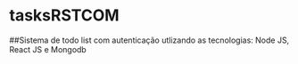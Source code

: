 # tasksRSTCOM

##Sistema de todo list com autenticação utlizando as tecnologias: Node JS, React JS e Mongodb

